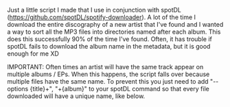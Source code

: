 Just a little script I made that I use in conjunction with spotDL (https://github.com/spotDL/spotify-downloader). A lot of the time I download the entire discography of
a new artist that I've found and I wanted a way to sort all the MP3 files into directories named after each album. This does this successfully 90% of the time I've
 found. Often, it has trouble if spotDL fails to download the album name in the metadata, but it is good enough for me XD

 IMPORTANT:
 Often times an artist will have the same track appear on multiple albums / EPs. When this happens, the script falls over because multiple files have the same 
 name. To prevent this you just need to add "--options {title}+", "+{album}" to your spotDL command so that every file downloaded will have a unique name, like below.

 
